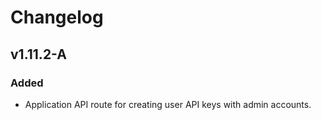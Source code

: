 # Changelog

## v1.11.2-A
### Added
* Application API route for creating user API keys with admin accounts.
